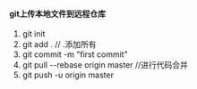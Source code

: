 #### git上传本地文件到远程仓库

1. git init
2. git add .  // .添加所有
3. git commit -m "first commit"
4. git pull --rebase origin master //进行代码合并
5. git push -u origin master